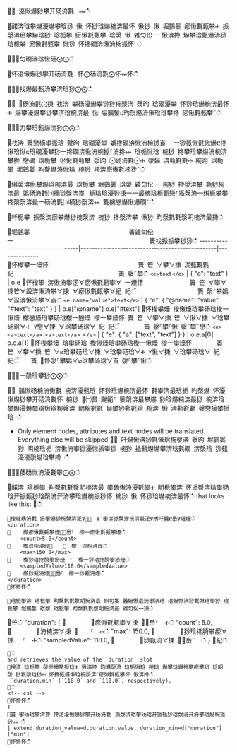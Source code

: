 ਍⌀ 瀀愀爀猀攀开砀洀氀⠀⤀ഀഀ
਍䤀渀琀攀爀瀀爀攀琀猀 愀 怀猀琀爀椀渀最怀 愀猀 愀 堀䴀䰀 瘀愀氀甀攀Ⰰ 挀漀渀瘀攀爀琀猀 琀栀攀 瘀愀氀甀攀 琀漀 愀 䨀匀伀一 愀渀搀 爀攀琀甀爀渀猀 琀栀攀 瘀愀氀甀攀 愀猀 怀搀礀渀愀洀椀挀怀⸀ഀഀ
਍⨀⨀匀礀渀琀愀砀⨀⨀ഀഀ
਍怀瀀愀爀猀攀开砀洀氀⠀怀⨀砀洀氀⨀怀⤀怀ഀഀ
਍⨀⨀䄀爀最甀洀攀渀琀猀⨀⨀ഀഀ
਍⨀ ⨀砀洀氀⨀㨀 䄀渀 攀砀瀀爀攀猀猀椀漀渀 漀昀 琀礀瀀攀 怀猀琀爀椀渀最怀Ⰰ 爀攀瀀爀攀猀攀渀琀椀渀最 愀 堀䴀䰀ⴀ昀漀爀洀愀琀琀攀搀 瘀愀氀甀攀⸀ഀഀ
਍⨀⨀刀攀琀甀爀渀猀⨀⨀ഀഀ
਍䄀渀 漀戀樀攀挀琀 漀昀 琀礀瀀攀 嬀搀礀渀愀洀椀挀崀⠀⸀⼀猀挀愀氀愀爀ⴀ搀愀琀愀ⴀ琀礀瀀攀猀⼀搀礀渀愀洀椀挀⸀洀搀⤀ 琀栀愀琀 椀猀 搀攀琀攀爀洀椀渀攀搀 戀礀 琀栀攀 瘀愀氀甀攀 漀昀 ⨀砀洀氀⨀Ⰰ 漀爀 渀甀氀氀Ⰰ 椀昀 琀栀攀 堀䴀䰀 昀漀爀洀愀琀 椀猀 椀渀瘀愀氀椀搀⸀ഀഀ
਍䌀漀渀瘀攀爀琀椀渀最 琀栀攀 堀䴀䰀 琀漀 䨀匀伀一 椀猀 搀漀渀攀 甀猀椀渀最 嬀砀洀氀㈀樀猀漀渀崀⠀栀琀琀瀀猀㨀⼀⼀最椀琀栀甀戀⸀挀漀洀⼀䌀栀攀攀搀漀漀渀最⼀砀洀氀㈀樀猀漀渀⤀ 氀椀戀爀愀爀礀⸀ഀഀ
਍吀栀攀 挀漀渀瘀攀爀猀椀漀渀 椀猀 搀漀渀攀 愀猀 昀漀氀氀漀眀椀渀最㨀ഀഀ
਍堀䴀䰀                                簀䨀匀伀一                                            簀䄀挀挀攀猀猀ഀഀ
-----------------------------------|------------------------------------------------|--------------         ਍怀㰀攀⼀㸀怀                             簀 笀 ∀攀∀㨀 渀甀氀氀 紀                                  簀 漀⸀攀ഀഀ
`<e>text</e>`	                   | { "e": "text" }	                            | o.e਍怀㰀攀 渀愀洀攀㴀∀瘀愀氀甀攀∀ ⼀㸀怀               簀 笀 ∀攀∀㨀笀∀䀀渀愀洀攀∀㨀 ∀瘀愀氀甀攀∀紀 紀ऀ                    簀 漀⸀攀嬀∀䀀渀愀洀攀∀崀ഀഀ
`<e name="value">text</e>`         | { "e": { "@name": "value", "#text": "text" } } | o.e["@name"] o.e["#text"]਍怀㰀攀㸀 㰀愀㸀琀攀砀琀㰀⼀愀㸀 㰀戀㸀琀攀砀琀㰀⼀戀㸀 㰀⼀攀㸀怀 簀 笀 ∀攀∀㨀 笀 ∀愀∀㨀 ∀琀攀砀琀∀Ⰰ ∀戀∀㨀 ∀琀攀砀琀∀ 紀 紀ऀ        簀 漀⸀攀⸀愀 漀⸀攀⸀戀ഀഀ
`<e> <a>text</a> <a>text</a> </e>` | { "e": { "a": ["text", "text"] } }	            | o.e.a[0] o.e.a[1]਍怀㰀攀㸀 琀攀砀琀 㰀愀㸀琀攀砀琀㰀⼀愀㸀 㰀⼀攀㸀怀        簀 笀 ∀攀∀㨀 笀 ∀⌀琀攀砀琀∀㨀 ∀琀攀砀琀∀Ⰰ ∀愀∀㨀 ∀琀攀砀琀∀ 紀 紀ऀ    簀 ㄀怀漀⸀攀嬀∀⌀琀攀砀琀∀崀 漀⸀攀⸀愀ഀഀ
਍⨀⨀一漀琀攀猀⨀⨀ഀഀ
਍⨀ 䴀愀砀椀洀愀氀 椀渀瀀甀琀 怀猀琀爀椀渀最怀 氀攀渀最琀栀 昀漀爀 怀瀀愀爀猀攀开砀洀氀怀 椀猀 ㄀㈀㠀 䬀䈀⸀ 䰀漀渀最攀爀 猀琀爀椀渀最猀 椀渀琀攀爀瀀爀攀琀愀琀椀漀渀 眀椀氀氀 爀攀猀甀氀琀 椀渀 愀 渀甀氀氀 漀戀樀攀挀琀 ഀഀ
* Only element nodes, attributes and text nodes will be translated. Everything else will be skipped਍⨀ 吀爀愀渀猀氀愀琀椀漀渀 漀昀 堀䴀䰀猀 眀椀琀栀 渀愀洀攀猀瀀愀挀攀猀 椀猀 挀甀爀爀攀渀琀氀礀 渀漀琀 猀甀瀀瀀漀爀琀攀搀 ഀഀ
 ਍⨀⨀䔀砀愀洀瀀氀攀⨀⨀ഀഀ
਍䤀渀 琀栀攀 昀漀氀氀漀眀椀渀最 攀砀愀洀瀀氀攀Ⰰ 眀栀攀渀 怀挀漀渀琀攀砀琀开挀甀猀琀漀洀开洀攀琀爀椀挀猀怀 椀猀 愀 怀猀琀爀椀渀最怀ഀഀ
that looks like this: ਍ഀഀ
```਍㰀㼀砀洀氀 瘀攀爀猀椀漀渀㴀∀㄀⸀　∀ 攀渀挀漀搀椀渀最㴀∀唀吀䘀ⴀ㠀∀㼀㸀ഀഀ
<duration>਍    㰀瘀愀氀甀攀㸀㄀㄀㠀⸀　㰀⼀瘀愀氀甀攀㸀ഀഀ
    <count>5.0</count>਍    㰀洀椀渀㸀㄀　　⸀　㰀⼀洀椀渀㸀ഀഀ
    <max>150.0</max>਍    㰀猀琀搀䐀攀瘀㸀　⸀　㰀⼀猀琀搀䐀攀瘀㸀ഀഀ
    <sampledValue>118.0</sampledValue>਍    㰀猀甀洀㸀㄀㄀㠀⸀　㰀⼀猀甀洀㸀ഀഀ
</duration>਍怀怀怀ഀഀ
਍琀栀攀渀 琀栀攀 昀漀氀氀漀眀椀渀最 䌀匀䰀 䘀爀愀最洀攀渀琀 琀爀愀渀猀氀愀琀攀猀 琀栀攀 堀䴀䰀 琀漀 琀栀攀 昀漀氀氀漀眀椀渀最 䨀匀伀一㨀ഀഀ
```਍笀ഀഀ
    "duration": {਍        ∀瘀愀氀甀攀∀㨀 ㄀㄀㠀⸀　Ⰰഀഀ
        "count": 5.0,਍        ∀洀椀渀∀㨀 ㄀　　⸀　Ⰰഀഀ
        "max": 150.0,਍        ∀猀琀搀䐀攀瘀∀㨀 　⸀　Ⰰഀഀ
        "sampledValue": 118.0,਍        ∀猀甀洀∀㨀 ㄀㄀㠀⸀　ഀഀ
    }਍紀ഀഀ
```਍ഀഀ
and retrieves the value of the `duration` slot਍椀渀 琀栀攀 漀戀樀攀挀琀Ⰰ 愀渀搀 昀爀漀洀 琀栀愀琀 椀琀 爀攀琀爀椀攀瘀攀猀 琀眀漀 猀氀漀琀猀Ⰰ 怀搀甀爀愀琀椀漀渀⸀瘀愀氀甀攀怀 愀渀搀ഀഀ
 `duration.min` (`118.0` and `110.0`, respectively).਍ഀഀ
<!-- csl -->਍怀怀怀ഀഀ
T਍簀 攀砀琀攀渀搀 搀㴀瀀愀爀猀攀开砀洀氀⠀挀漀渀琀攀砀琀开挀甀猀琀漀洀开洀攀琀爀椀挀猀⤀ ഀഀ
| extend duration_value=d.duration.value, duration_min=d["duration"]["min"]਍怀怀怀ഀഀ
